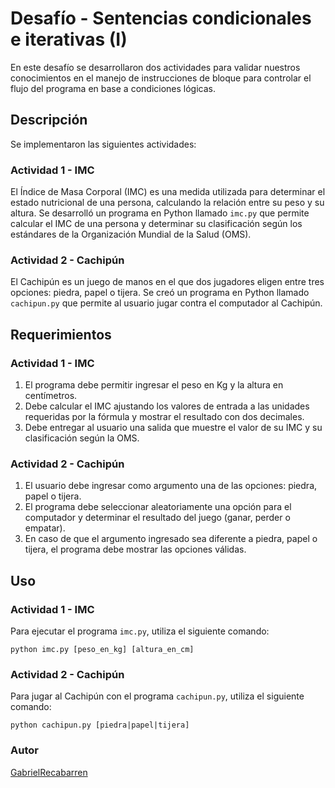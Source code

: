 # Desafío - Sentencias condicionales e iterativas (I)

En este desafío se desarrollaron dos actividades para validar nuestros conocimientos en el manejo de instrucciones de bloque para controlar el flujo del programa en base a condiciones lógicas.

## Descripción

Se implementaron las siguientes actividades:

### Actividad 1 - IMC

El Índice de Masa Corporal (IMC) es una medida utilizada para determinar el estado nutricional de una persona, calculando la relación entre su peso y su altura. Se desarrolló un programa en Python llamado `imc.py` que permite calcular el IMC de una persona y determinar su clasificación según los estándares de la Organización Mundial de la Salud (OMS).

### Actividad 2 - Cachipún

El Cachipún es un juego de manos en el que dos jugadores eligen entre tres opciones: piedra, papel o tijera. Se creó un programa en Python llamado `cachipun.py` que permite al usuario jugar contra el computador al Cachipún.

## Requerimientos

### Actividad 1 - IMC

1. El programa debe permitir ingresar el peso en Kg y la altura en centímetros.
2. Debe calcular el IMC ajustando los valores de entrada a las unidades requeridas por la fórmula y mostrar el resultado con dos decimales.
3. Debe entregar al usuario una salida que muestre el valor de su IMC y su clasificación según la OMS.

### Actividad 2 - Cachipún

1. El usuario debe ingresar como argumento una de las opciones: piedra, papel o tijera.
2. El programa debe seleccionar aleatoriamente una opción para el computador y determinar el resultado del juego (ganar, perder o empatar).
3. En caso de que el argumento ingresado sea diferente a piedra, papel o tijera, el programa debe mostrar las opciones válidas.

## Uso

### Actividad 1 - IMC

Para ejecutar el programa `imc.py`, utiliza el siguiente comando:

```
python imc.py [peso_en_kg] [altura_en_cm]
```

### Actividad 2 - Cachipún

Para jugar al Cachipún con el programa `cachipun.py`, utiliza el siguiente comando:

```
python cachipun.py [piedra|papel|tijera]
```
### Autor 
[GabrielRecabarren](https://github.com/GabrielRecabarren)

